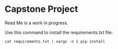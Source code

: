 # Capstone Project

Read Me is a work in progress.



Use this command to install the requirements.txt file:

``` cat requirements.txt | xargs -n 1 pip install ```

